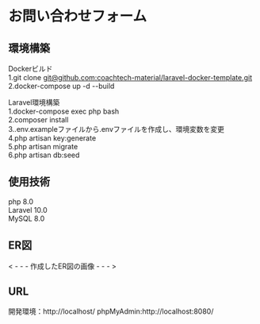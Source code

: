 # お問い合わせフォーム

## 環境構築

Dockerビルド<br>
1.git clone [git@github.com:coachtech-material/laravel-docker-template.git](git@github.com:coachtech-material/laravel-docker-template.git)<br>
2.docker-compose up -d --build

Laravel環境構築<br>
1.docker-compose exec php bash<br>
2.composer install<br>
3..env.exampleファイルから.envファイルを作成し、環境変数を変更<br>
4.php artisan key:generate<br>
5.php artisan migrate<br>
6.php artisan db:seed

## 使用技術<br>
php 8.0<br>
Laravel 10.0<br>
MySQL 8.0

## ER図
< - - - 作成したER図の画像 - - - >

## URL
開発環境：http://localhost/
phpMyAdmin:http://localhost:8080/
​





